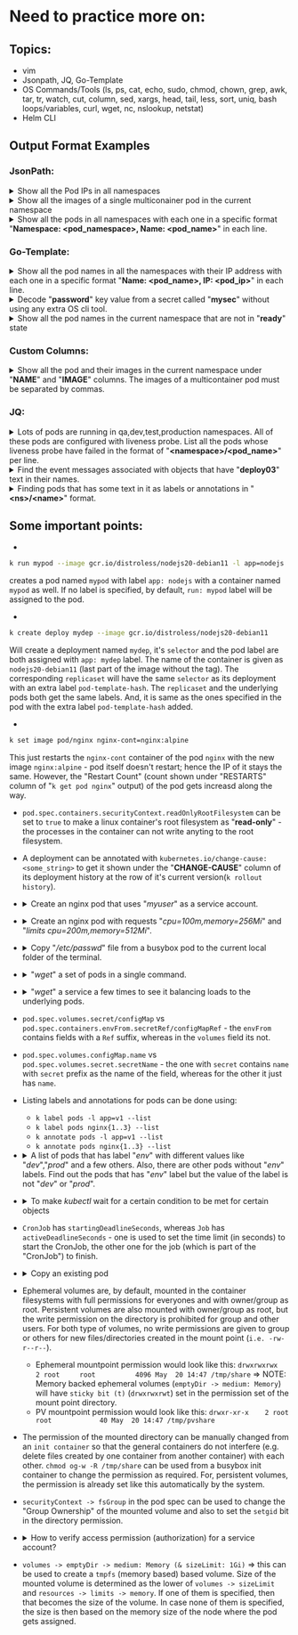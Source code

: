 # Need to practice more on:

## Topics:
- vim
- Jsonpath, JQ, Go-Template
- OS Commands/Tools (ls, ps, cat, echo, sudo, chmod, chown, grep, awk, tar, tr, watch, cut, column, sed, xargs, head, tail, less, sort, uniq, bash loops/variables, curl, wget, nc, nslookup, netstat)
- Helm CLI
## Output Format Examples
### JsonPath:
<details><summary>Show all the Pod IPs in all namespaces</summary>
<p>

```bash
k get pods -A -o jsonpath='{.items[*].status.podIP}'
```
</p>
</details>
<details><summary>Show all the images of a single multiconainer pod in the current namespace</summary>
<p>

```bash
k get pods -o jsonpath='{.items[].spec.containers[*].image}'
```
NOTE: All the images of a random first pod is listed with spaces in between. without a `*`, it deals with a random single object.
</p>
</details>
<details><summary>Show all the pods in all namespaces with each one in a specific format "<b>Namespace: &lt;pod_namespace&gt;, Name: &lt;pod_name&gt;</b>" in each line.</summary>
<p>

```bash
k get pods -A -o jsonpath='{range .items[*]}Namespace: {.metadata.namespace}, Name: {.metadata.name}{"\n"}{end}'
```
NOTE: Normal texts can be placed in between the expression `{}` syntax except the escape sequence characters i.e. `\n\t` etc.
</p>
</details>

### Go-Template:
<details><summary>Show all the pod names in all the namespaces with their IP address with each one in a specific format "<b>Name: &lt;pod_name&gt;, IP: &lt;pod_ip&gt;</b>" in each line.</summary>
<p>

```bash
k get pods -A --template='{{range $ind, $pod := .items}}Name: {{$pod.metadata.name}}, IP: {{$pod.status.podIP}}{{"\n"}}{{end}}'
```
NOTE: Normal texts can be placed in between the expression `{{}}` syntax except the escape sequence characters i.e. `\n\t` etc.
</p>
</details>
<details><summary>Decode "<b>password</b>" key value from a secret called "<b>mysec</b>" without using any extra OS cli tool.</summary>
<p>

```bash
k get secret mysec --template='{{.data.password | base64decode}}''
```
NOTE: Function can be invoked on a field by concantenating it with a `|` character.
</p>
</details>
<details><summary>Show all the pod names in the current namespace that are not in "<b>ready</b>" state</summary>
<p>

```bash
k get pods --template='{{range $pi, $pod := .items}}{{range $si, $stat := $pod.status.containerStatuses}}{{if not $stat.ready}}{{printf "%s\n" $pod.metadata.name}}{{end}}{{end}}{{end}}'
```
</p>
</details>

### Custom Columns:
<details><summary>Show all the pod and their images in the current namespace under "<b>NAME</b>" and "<b>IMAGE</b>" columns. The images of a multicontainer pod must be separated by commas.</summary>
<p>

```bash
k get pods -o custom-columns='NAME:metadata.name,IMAGE:spec.containers[*].image'
```
NOTE: The images are listed with comma separated as opposed to normal `jsonpath` output where items are shown `space` spearated.
</p>
</details>

### JQ:
<details><summary>Lots of pods are running in qa,dev,test,production namespaces. All of these pods are configured with liveness probe. List all the pods whose liveness probe have failed in the format of "<b>&lt;namespace&gt;/&lt;pod_name&gt;</b>" per line.</summary>
<p>

```bash
k events -A -o json | jq -r '.items[] | select(.message | contains("Liveness probe failed")) | .involvedObject.namespace + "/" + .involvedObject.name'
```
</p>
</details>
<details><summary>Find the event messages associated with objects that have "<b>deploy03</b>" text in their names.</summary>
<p>

```bash
k get events -o json | jq -r '[.items[] | select(.involvedObject.name | contains("deploy03")) | .message]'
```
NOTE: In the above `jq` command, the output is wrapped in an array.
</p>
</details>   
<details><summary>Finding pods that has some text in it as labels or annotations in "<b>&lt;ns&gt;/&lt;name&gt;</b>" format.</summary>
<p>

```bash
k get pods -o json | jq -r '.items[] | [.metadata.namespace, .metadata.name] as [$ns, $podname] | (.metadata.annotations | to_entries[] | select((.key | contains("<some_text>")) or (.value | contains("<some_text>"))) | $ns + "/" + $podname)' | uniq 
```
Note: Label search can be done in the same way.
</p>
</details>

## Some important points:
- 
<p>

```bash
k run mypod --image gcr.io/distroless/nodejs20-debian11 -l app=nodejs
```
creates a pod named `mypod` with label `app: nodejs` with a container named `mypod` as well. If no label is specified, by default, `run: mypod` label will be assigned to the pod. 
</p>

- 
<p>

```bash 
k create deploy mydep --image gcr.io/distroless/nodejs20-debian11
```
Will create a deployment named `mydep`, it's `selector` and the pod label are both assigned with `app: mydep` label. The name of the container is given as `nodejs20-debian11` (last part of the image without the tag). The corresponding `replicaset` will have the same `selector` as its deployment with an extra label `pod-template-hash`. The `replicaset` and the underlying pods both get the same labels. And, it is same as the ones specified in the pod with the extra label `pod-template-hash` added.
</p>

- 
<p>

```bash
k set image pod/nginx nginx-cont=nginx:alpine
```
This just restarts the `nginx-cont` container of the pod `nginx` with the new image `nginx:alpine` - pod itself doesn't restart; hence the IP of it stays the same. However, the "Restart Count" (count shown under "RESTARTS" column of "`k get pod nginx`" output) of the pod gets increasd along the way.
</p>

- `pod.spec.containers.securityContext.readOnlyRootFilesystem` can be set to `true` to make a linux container's root filesystem as "__read-only__" - the processes in the container can not write anyting to the root filesystem.

- A deployment can be annotated with `kubernetes.io/change-cause:<some_string>` to get it shown under the "__CHANGE-CAUSE__" column of its deployment history at the row of it's current version(`k rollout history`).

- <details><summary>Create an nginx pod that uses "<i>myuser</i>" as a service account.</summary>

  ```bash
  k run nginx --image nginx --restart Never --image-pull-policy IfNotPresent $do | k set sa -f - myuser --local -o yaml | k apply -f -
  ```
</details>   

- <details><summary>Create an nginx pod with requests "<i>cpu=100m,memory=256Mi</i>" and "<i>limits cpu=200m,memory=512Mi</i>".</summary>

  ```bash
  k run nginx --image nginx --restart Never --image-pull-policy IfNotPresent $do | k set resources -f - --requests=cpu=100m,memory=256Mi --limits=cpu=200m,memory=512Mi --local -o yaml | k apply -f -
  ```
</details>

- <details><summary>Copy "<i>/etc/passwd</i>" file from a busybox pod to the current local folder of the terminal.</summary>

  ```bash
  k exec busybox -- tar -cvf - -C /etc passwd | tar -xvf -
  ```
</details>

- <details><summary>"<i>wget</i>" a set of pods in a single command.</summary>

  ```bash
  k get pods -l app=foo -o wide | awk '{print $6}' | grep -v IP | xargs -i kubectl run tmp --image busybox --rm -it --restart Never --image-pull-policy IfNotPresent -- wget -qO- {}:8080 -T 2
  ```
</details>

- <details><summary>"<i>wget</i>" a service a few times to see it balancing loads to the underlying pods.</summary>

  ```bash
  k run tmp --image busybox --restart Never --rm -it --image-pull-policy IfNotPresent -- sh -c 'for i in $(seq 1 10); do wget -qO- <service_name>:<port_num>; done'
  ```
</details>

- `pod.spec.volumes.secret/configMap` vs `pod.spec.containers.envFrom.secretRef/configMapRef` - the `envFrom` contains fields with a `Ref` suffix, whereas in the `volumes` field its not.

- `pod.spec.volumes.configMap.name` vs `pod.spec.volumes.secret.secretName` - the one with `secret` contains `name` with `secret` prefix as the name of the field, whereas for the other it just has `name`.

- Listing labels and annotations for pods can be done using:
   * `k label pods -l app=v1 --list`
   * `k label pods nginx{1..3} --list`
   * `k annotate pods -l app=v1 --list`
   * `k annotate pods nginx{1..3} --list`

- <details><summary>A list of pods that has label "<i>env</i>" with different values like "<i>dev</i>","<i>prod</i>" and a few others. Also, there are other pods without "<i>env</i>" labels. Find out the pods that has "<i>env</i>" label but the value of the label is not "<i>dev</i>" or "<i>prod</i>".</summary>

   * 
   ```bash
   k get pods -l 'env notin (dev,prod)' -L env
   ```
   This will result in pods that has no `env` label as well, which is incorret. 
   
   ```bash
   k get pods -l 'env,env notin (dev,prod) -L env
   ``` 
   This ensures that `env` label is present in the pods along with satisfying the other condition.
   
   * 
   ```bash
   k get pods -l '!env'
   ``` 
   This returns pods that don't have `env` label associated with them.
</details>  

- <details><summary>To make <i>kubectl</i> wait for a certain condition to be met for certain objects</summary>
   
   * To wait for 10 seconds for a job to complete:   
   ```bash
   k wait --for=condition=complete jobs/pi --timeout 10s
   ```
   * To wait for 15 seconds for pods with label `app: nginx` to be in "Running" state.
   ```bash
   k wait --for=jsonpath='{.status.phase}'=Running pods -l app=nginx --timeout 15s
   ```
   * To wait for a pod to be in "Ready" state:
   ```bash
   k wait --for=condition=ready po/nginx
   ```
</details>   

- `CronJob` has `startingDeadlineSeconds`, whereas `Job` has `activeDeadlineSeconds` - one is used to set the time limit (in seconds) to start the CronJob, the other one for the job (which is part of the "CronJob") to finish.   

- <details><summary>Copy an existing pod</summary>

  ```bash
  k debug <existing_pod_name> --copy-to debug-pod -c debug-cont --image bash -- sleep 3600
  ```
  This will create a new pod named `debug-pod` copied from the given "existing_pod_name", and will add one more container named `debug-cont` in the pod off the image `bash` where `sleep 3600` command will be running inside the container. Later on, I could `exec` into the `debug-cont` of `debug-pod` to troubleshoot things - `k exec -it debug-pod -c debug-cont -- bash`.
</details>

- Ephemeral volumes are, by default, mounted in the container filesystems with full permissions for everyones and with owner/group as root. Persistent volumes are also mounted with owner/group as root, but the write permission on the directory is prohibited for group and other users. For both type of volumes, no write permissions are given to group or others for new files/directories created in the mount point (`i.e. -rw-r--r--`).
    * Ephemeral mountpoint permission would look like this:
    `drwxrwxrwx    2 root     root          4096 May  20 14:47 /tmp/share` => NOTE: Memory backed ephemeral volumes (`emptyDir -> medium: Memory`) will have `sticky bit (t)` (`drwxrwxrwt`) set in the permission set of the mount point directory.
    * PV mountpoint permission would look like this:
    `drwxr-xr-x    2 root     root            40 May  20 14:47 /tmp/pvshare`

- The permission of the mounted directory can be manually changed from an `init container` so that the general containers do not interfere (e.g. delete files created by one container from another container) with each other. `chmod og-w -R /tmp/share` can be used from a busybox init container to change the permission as required. For, persistent volumes, the permission is already set like this automatically by the system.

- `securityContext -> fsGroup` in the pod spec can be used to change the "Group Ownership" of the mounted volume and also to set the `setgid` bit in the directory permission.

- <details><summary>How to verify access permission (authorization) for a service account?</summary>

  ```bash
  k auth can-i get pods -n dev --as=system:serviceaccount:test:myaccount
  ```
  Verifies whether `myaccount` service account in `test` namespace can get pods in the `dev` namespace or not. NOTE: `system:serviceaccount` string must be used for service account verification.
</details>

- `volumes -> emptyDir -> medium: Memory (& sizeLimit: 1Gi)` => this can be used to create a `tmpfs` (memory based) based volume. Size of the mounted volume is determined as the lower of `volumes -> sizeLimit` and `resources -> limits -> memory`. If one of them is specified, then that becomes the size of the volume. In case none of them is specified, the size is then based on the memory size of the node where the pod gets assigned.